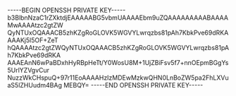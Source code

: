 -----BEGIN OPENSSH PRIVATE KEY-----
b3BlbnNzaC1rZXktdjEAAAAABG5vbmUAAAAEbm9uZQAAAAAAAAABAAAAMwAAAAtzc2gtZW
QyNTUxOQAAACB5zhKZgRoGLOVK5WGVYLwrqzbs81pAh7KbkPve69dRKAAAAKj5l5OF+ZeT
hQAAAAtzc2gtZWQyNTUxOQAAACB5zhKZgRoGLOVK5WGVYLwrqzbs81pAh7KbkPve69dRKA
AAAEAnN6wPaBDxhHyRBpHeTt/Y0WosU8M+1UjZBiFsv5f7+nnOEpmBGgYs5UrlYZVgvCur
NuzzWkCHspuQ+97r11EoAAAAHzIzMDEwMzkwQHN0LnBoZW5pa2FhLXVuaS5lZHUudm4BAg
MEBQY=
-----END OPENSSH PRIVATE KEY-----
